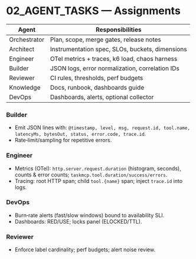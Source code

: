 # 02_AGENT_TASKS — Assignments

| Agent        | Responsibilities |
|--------------|------------------|
| Orchestrator | Plan, scope, merge gates, release notes |
| Architect    | Instrumentation spec, SLOs, buckets, dimensions |
| Engineer     | OTel metrics + traces, k6 load, chaos harness |
| Builder      | JSON logs, error normalization, correlation IDs |
| Reviewer     | CI rules, thresholds, perf budgets |
| Knowledge    | Docs, runbook, dashboards guide |
| DevOps       | Dashboards, alerts, optional collector |

### Builder
- Emit JSON lines with: `@timestamp, level, msg, request.id, tool.name, latencyMs, bytesOut, status, error.code, trace.id`.
- Rate‑limit/sampling for repetitive errors.

### Engineer
- Metrics (OTel): `http.server.request.duration` (histogram, seconds), counts & error counts; `taskmcp.tool.duration/success/errors`.
- Tracing: root HTTP span; child `tool.{name}` span; inject `trace.id` into logs.

### DevOps
- Burn‑rate alerts (fast/slow windows) bound to availability SLI.
- Dashboards: RED/USE; locks panel (ELOCKED/TTL).

### Reviewer
- Enforce label cardinality; perf budgets; alert noise review.
